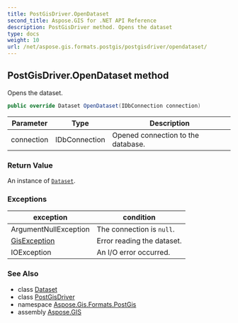 ```yaml
---
title: PostGisDriver.OpenDataset
second_title: Aspose.GIS for .NET API Reference
description: PostGisDriver method. Opens the dataset
type: docs
weight: 10
url: /net/aspose.gis.formats.postgis/postgisdriver/opendataset/
---
```

## PostGisDriver.OpenDataset method

Opens the dataset.

```csharp
public override Dataset OpenDataset(IDbConnection connection)
```

| Parameter | Type | Description |
| --- | --- | --- |
| connection | IDbConnection | Opened connection to the database. |

### Return Value

An instance of [`Dataset`](../../../aspose.gis/dataset/).

### Exceptions

| exception | condition |
| --- | --- |
| ArgumentNullException | The connection is `null`. |
| [GisException](../../../aspose.gis/gisexception/) | Error reading the dataset. |
| IOException | An I/O error occurred. |

### See Also

* class [Dataset](../../../aspose.gis/dataset/)
* class [PostGisDriver](../)
* namespace [Aspose.Gis.Formats.PostGis](../../postgisdriver/)
* assembly [Aspose.GIS](../../../)


